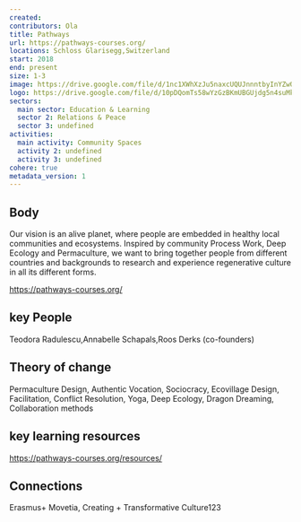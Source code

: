 ```yaml
---
created:
contributors: Ola
title: Pathways
url: https://pathways-courses.org/
locations: Schloss Glarisegg,Switzerland
start: 2018
end: present
size: 1-3
image: https://drive.google.com/file/d/1nc1XWhXzJu5naxcUQUJnnntbyInYZwOp/view?usp=drive_link
logo: https://drive.google.com/file/d/10pDQomTs58wYzGzBKmUBGUjdg5n4suMk/view?usp=drive_link
sectors:
  main sector: Education & Learning
  sector 2: Relations & Peace
  sector 3: undefined
activities: 
  main activity: Community Spaces
  activity 2: undefined
  activity 3: undefined
cohere: true
metadata_version: 1
---
```



## Body

Our vision is an alive planet, where people are embedded in healthy local communities and ecosystems. Inspired by community Process Work, Deep Ecology and Permaculture, we want to bring together people from different countries and backgrounds to research and experience regenerative culture in all its different forms.

https://pathways-courses.org/


## key People

Teodora Radulescu,Annabelle Schapals,Roos Derks (co-founders)

## Theory of change

Permaculture Design, Authentic Vocation, Sociocracy, Ecovillage Design, Facilitation, Conflict Resolution, Yoga, Deep Ecology, Dragon Dreaming, Collaboration methods 

## key learning resources

https://pathways-courses.org/resources/

## Connections

  Erasmus+ Movetia, Creating + Transformative Culture123

